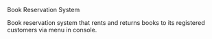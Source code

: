 Book Reservation System

Book reservation system that rents and returns books to its registered customers via menu in console.

